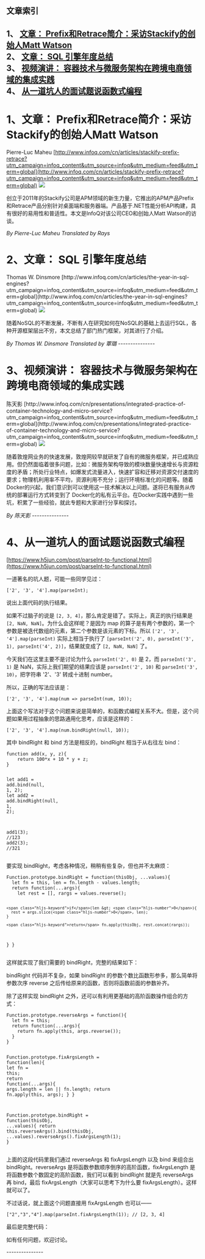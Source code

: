 ## 文章索引
1、 <a href="#1文章-prefix和retrace简介采访stackify的创始人matt-watson" >文章： Prefix和Retrace简介：采访Stackify的创始人Matt Watson</a><br/>
2、 <a href="#2文章-sql-引擎年度总结" >文章： SQL 引擎年度总结</a><br/>
3、 <a href="#3视频演讲-容器技术与微服务架构在跨境电商领域的集成实践" >视频演讲： 容器技术与微服务架构在跨境电商领域的集成实践</a><br/>
4、 <a href="#4从一道坑人的面试题说函数式编程" >从一道坑人的面试题说函数式编程</a><br/><h1 id="#title_0" >1、文章： Prefix和Retrace简介：采访Stackify的创始人Matt Watson</h1>
Pierre-Luc Maheu
[http://www.infoq.com/cn/articles/stackify-prefix-retrace?utm_campaign=infoq_content&utm_source=infoq&utm_medium=feed&utm_term=global](http://www.infoq.com/cn/articles/stackify-prefix-retrace?utm_campaign=infoq_content&utm_source=infoq&utm_medium=feed&utm_term=global)
<img src="http://www.infoq.com/resource/articles/stackify-prefix-retrace/zh/headerimage/GettyImages-155430569.jpg"/><p>创立于2011年的Stackify公司是APM领域的新生力量，它推出的APM产品Prefix和Retrace产品分别针对桌面端和服务器端。产品基于.NET性能分析API构建，具有很好的易用性和普适性。本文是InfoQ对该公司CEO和创始人Matt Watson的访谈。</p> <i>By Pierre-Luc Maheu</i> <i> Translated by Rays</i>
---------------
<h1 id="#title_1" >2、文章： SQL 引擎年度总结</h1>
Thomas W. Dinsmore
[http://www.infoq.com/cn/articles/the-year-in-sql-engines?utm_campaign=infoq_content&utm_source=infoq&utm_medium=feed&utm_term=global](http://www.infoq.com/cn/articles/the-year-in-sql-engines?utm_campaign=infoq_content&utm_source=infoq&utm_medium=feed&utm_term=global)
<img src="http://www.infoq.com/resource/articles/the-year-in-sql-engines/zh/smallimage/logo-mobile.jpg"/><p>随着NoSQL的不断发展，不断有人在研究如何在NoSQL的基础上去运行SQL，各种开源框架层出不穷，本文总结了部门热门框架，对其进行了介绍。</p> <i>By Thomas W. Dinsmore</i> <i> Translated by 覃璐</i>
---------------
<h1 id="#title_2" >3、视频演讲： 容器技术与微服务架构在跨境电商领域的集成实践</h1>
陈天影
[http://www.infoq.com/cn/presentations/integrated-practice-of-container-technology-and-micro-service?utm_campaign=infoq_content&utm_source=infoq&utm_medium=feed&utm_term=global](http://www.infoq.com/cn/presentations/integrated-practice-of-container-technology-and-micro-service?utm_campaign=infoq_content&utm_source=infoq&utm_medium=feed&utm_term=global)
<img src="http://www.infoq.com/resource/presentations/integrated-practice-of-container-technology-and-micro-service/zh/mediumimage/chentianying270.jpg"/><p>随着敦煌网业务的快速发展，敦煌网较早就研发了自有的微服务框架，并已成熟应用。但仍然面临着很多问题，比如：微服务架构导致的模块数量快速增长与资源粒度的矛盾；所处行业特点，如爆发式流量进入，快速扩容和迁移对资源交付速度的要求；物理机利用率不平均，资源利用不充分；运行环境标准化的问题等。随着Docker的兴起，我们意识到可以使用这一技术解决以上问题。遂将已有服务从传统的部署运行方式转变到了 Docker化的私有云平台。在Docker实践中遇到一些坑，积累了一些经验，就此专题和大家进行分享和探讨。</p> <i>By 陈天影</i>
---------------
<h1 id="#title_3" >4、从一道坑人的面试题说函数式编程</h1>

[https://www.h5jun.com/post/parseInt-to-functional.html](https://www.h5jun.com/post/parseInt-to-functional.html)
<div class="toc"></div><p>一道著名的坑人题，可能一些同学见过：</p>
<pre><code class="hljs lang-js">[<span class="hljs-string">'2'</span>, <span class="hljs-string">'3'</span>, <span class="hljs-string">'4'</span>].map(<span class="hljs-built_in">parseInt</span>);
</code></pre>
<p>说出上面代码的执行结果。</p>
<!--more-->
<p>如果不过脑子的说是 <code>[2, 3, 4]</code>，那么肯定是错了。实际上，真正的执行结果是 <code>[2, NaN, NaN]</code>。为什么会这样呢？是因为 map 的算子是有两个参数的，第一个参数是被迭代数组的元素，第二个参数是该元素的下标。所以 <code>[&#39;2&#39;, &#39;3&#39;, &#39;4&#39;].map(parseInt)</code> 实际上相当于执行了 <code>[parseInt(&#39;2&#39;, 0), parseInt(&#39;3&#39;, 1), parseInt(&#39;4&#39;, 2)]</code>，结果就变成了 <code>[2, NaN, NaN]</code> 了。</p>
<p>今天我们在这里主要不是讨论为什么 <code>parseInt(&#39;2&#39;, 0)</code> 是 2，而 <code>parseInt(&#39;3&#39;, 1)</code> 是 NaN，实际上我们期望的结果应该是 <code>parseInt(&#39;2&#39;, 10)</code> 和 <code>parseInt(&#39;3&#39;, 10)</code>，把字符串 &#39;2&#39;、&#39;3&#39; 转成十进制 number。</p>
<p>所以，正确的写法应该是：</p>
<pre><code class="hljs lang-js">[<span class="hljs-string">'2'</span>, <span class="hljs-string">'3'</span>, <span class="hljs-string">'4'</span>].map(num =&gt; <span class="hljs-built_in">parseInt</span>(num, <span class="hljs-number">10</span>));
</code></pre>
<p>上面这个写法对于这个问题来说是简单的，和函数式编程关系不大。但是，这个问题如果用过程抽象的思路通用化思考，应该是这样的：</p>
<pre><code class="hljs lang-js">[<span class="hljs-string">'2'</span>, <span class="hljs-string">'3'</span>, <span class="hljs-string">'4'</span>].map(num.bindRight(<span class="hljs-literal">null</span>, <span class="hljs-number">10</span>));
</code></pre>
<p>其中 bindRight 和 bind 方法是相反的，bindRight 相当于从右往左 bind：</p>
<pre><code class="hljs lang-js"><span class="hljs-function"><span class="hljs-keyword">function</span> <span class="hljs-title">add</span>(<span class="hljs-params">x, y, z</span>)</span>{
    <span class="hljs-keyword">return</span> <span class="hljs-number">100</span>*x + <span class="hljs-number">10</span> * y + z;
}

<span class="hljs-keyword">let</span> add1 = add.bind(<span class="hljs-literal">null</span>, <span class="hljs-number">1</span>, <span class="hljs-number">2</span>);
<span class="hljs-keyword">let</span> add2 = add.bindRight(<span class="hljs-literal">null</span>, <span class="hljs-number">1</span>, <span class="hljs-number">2</span>);

add1(<span class="hljs-number">3</span>); <span class="hljs-comment">//123</span>
add2(<span class="hljs-number">3</span>); <span class="hljs-comment">//321</span>
</code></pre>
<p>要实现 bindRight，考虑各种情况，稍稍有些复杂，但也并不太麻烦：</p>
<pre><code class="hljs lang-js"><span class="hljs-built_in">Function</span>.prototype.bindRight = <span class="hljs-function"><span class="hljs-keyword">function</span>(<span class="hljs-params">thisObj, ...values</span>)</span>{
  <span class="hljs-keyword">let</span> fn = <span class="hljs-keyword">this</span>, len = fn.length - values.length;
  <span class="hljs-keyword">return</span> <span class="hljs-function"><span class="hljs-keyword">function</span>(<span class="hljs-params">...args</span>)</span>{
    <span class="hljs-keyword">let</span> rest = [], rargs = values.reverse();

    <span class="hljs-keyword">if</span>(len &gt; <span class="hljs-number">0</span>){
      rest = args.slice(<span class="hljs-number">0</span>, len);
    }

    <span class="hljs-keyword">return</span> fn.apply(thisObj, rest.concat(rargs));
  }
}
</code></pre>
<p>这样就实现了我们需要的 bindRight，完整的结果如下：</p>
<p><script src="https:////code.h5jun.com/js/embed.min.js?3.40.2"></script></p>
<p>bindRight 代码并不复杂，如果 bindRight 的参数个数比函数形参多，那么简单将参数次序 reverse 之后传给原来的函数，否则将函数前面的参数补齐。</p>
<p>除了这样实现 bindRight 之外，还可以有利用更基础的高阶函数操作组合的方式：</p>
<pre><code class="hljs lang-js"><span class="hljs-built_in">Function</span>.prototype.reverseArgs = <span class="hljs-function"><span class="hljs-keyword">function</span>(<span class="hljs-params"></span>)</span>{
  <span class="hljs-keyword">let</span> fn = <span class="hljs-keyword">this</span>;
  <span class="hljs-keyword">return</span> <span class="hljs-function"><span class="hljs-keyword">function</span>(<span class="hljs-params">...args</span>)</span>{
    <span class="hljs-keyword">return</span> fn.apply(<span class="hljs-keyword">this</span>, args.reverse());
  }
}

<span class="hljs-built_in">Function</span>.prototype.fixArgsLength = <span class="hljs-function"><span class="hljs-keyword">function</span>(<span class="hljs-params">len</span>)</span>{
  <span class="hljs-keyword">let</span> fn = <span class="hljs-keyword">this</span>;
  <span class="hljs-keyword">return</span> <span class="hljs-function"><span class="hljs-keyword">function</span>(<span class="hljs-params">...args</span>)</span>{
    args.length = len || fn.length;
    <span class="hljs-keyword">return</span> fn.apply(<span class="hljs-keyword">this</span>, args);
  }
}

<span class="hljs-built_in">Function</span>.prototype.bindRight = <span class="hljs-function"><span class="hljs-keyword">function</span>(<span class="hljs-params">thisObj, ...values</span>)</span>{
  <span class="hljs-keyword">return</span> <span class="hljs-keyword">this</span>.reverseArgs().bind(thisObj, ...values).reverseArgs().fixArgsLength(<span class="hljs-number">1</span>);
}
</code></pre>
<p>上面的这段代码里我们通过 reverseArgs 和 fixArgsLength 以及 bind 来组合出 bindRight。reverseArgs 是将函数参数顺序倒序的高阶函数，fixArgsLength 是将函数参数个数固定的高阶函数，我们可以看到 bindRight 就是先 reverseArgs 再 bind，最后 fixArgsLength（大家可以思考下为什么要 fixArgsLength）。这样就可以了。</p>
<p>不过话说，就上面这个问题直接用 fixArgsLength 也可以——</p>
<pre><code class="hljs lang-js">[<span class="hljs-string">"2"</span>,<span class="hljs-string">"3"</span>,<span class="hljs-string">"4"</span>].map(<span class="hljs-built_in">parseInt</span>.fixArgsLength(<span class="hljs-number">1</span>)); <span class="hljs-comment">// [2, 3, 4]</span>
</code></pre>
<p>最后是完整代码：</p>
<p><script src="https:////code.h5jun.com/js/embed.min.js?3.40.2"></script></p>
<p>如有任何问题，欢迎讨论。</p>
---------------